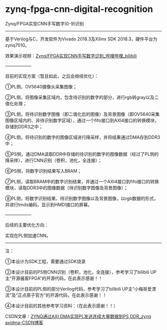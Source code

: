 # zynq-fpga-cnn-digital-recognition
Zynq/FPGA实现CNN手写数字(0-9)识别

------

基于Verilog与C，开发软件为Vivado 2018.3及Xilinx SDK 2018.3，硬件平台为zynq7010。

效果演示视频：[Zynq/FPGA实现CNN手写数字识别_哔哩哔哩_bilibili](https://www.bilibili.com/video/BV1oK88eLEMy/)

——————

目前的实现方案（暂且如此，之后会继续优化）：

①PL侧，OV5640摄像头采集图像；

②PL侧，将图像采集区域内，包含待识别的数字的部分，进行rgb转gray以及二值化处理；

③PL侧，将待识别数字图像（即二值化后的图像）及背景图像（即OV5640采集图像区域内的、非待识别数字区域），通过一个fifo接口到AXI4接口的转换模块，存储到DDR3之中；

④PL侧，将待识别的数字的图像区域进行降采样，并将结果通过DMA存到DDR3中；

⑤PS侧，通过DMA读取DDR中存储的待识别的数字的图像数据（经过了PL侧的降采样），进行CNN识别（卷积，池化，全连接）；

⑥PS侧，将数字识别结果写入BRAM；

⑦PL侧，读取BRAM中的数字识别结果，并通过一个AXI4接口到fifo接口的转换模块，读取DDR3中的图像数据（待识别数字图像及背景图像）；

⑧PL侧，将数字识别结果、待识别数字图像以及背景图像，以rgb数据的形式，并进行tmds编码，显示到HMDI接口的屏幕。

——————

后续的主要优化方向：

实现在PL侧加速CNN。

------

注：

①本设计为SDK工程，需要通过SDK烧录

②本设计目前的PS侧CNN识别（卷积，池化，全连接），参考学习了bilibili UP主“开源骚客FPGA”的开源代码，在此表示感谢！！

③本设计目前的PL侧的部分Verilog代码，参考学习了bilibili UP主“小梅哥爱漂流”及“正点原子官方”的开源代码，在此表示感谢！！

④本设计目前的其他参考学习资料：（在此表示感谢！！）

CSDN文章：[ZYNQ通过AXI DMA实现PL发送连续大量数据到PS DDR_zynq axidma-CSDN博客](https://blog.csdn.net/QDchenxr/article/details/134325391)



